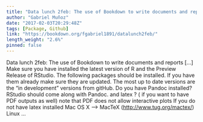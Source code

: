 ```yaml
---
title: "Data lunch 2feb: The use of Bookdown to write documents and reports"
author: "Gabriel Muñoz"
date: "2017-02-03T20:29:48Z"
tags: [Package, Github]
link: "https://bookdown.org/fgabriel1891/datalunch2feb/"
length_weight: "2.6%"
pinned: false
---
```


Data lunch 2feb: The use of Bookdown to write documents and reports [...] Make sure you have installed the latest version of R and the Preview Release of RStudio. The following packages should be installed. If you have them already make sure they are updated. The most up to date versions are the “in development” versions from gitHub. Do you have Pandoc installed? RStudio should come along with Pandoc. and latex ? ( if you want to have PDF outputs as well) note that PDF does not allow interactive plots If you do not have latex installed Mac OS X –> MacTeX (http://www.tug.org/mactex/) Linux ...
